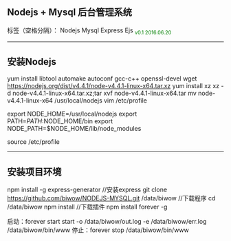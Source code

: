 ## Nodejs + Mysql 后台管理系统

标签（空格分隔）： Nodejs Mysql Express Ejs
<font color="green">
<sub>v0.1
2016.06.20<sub>
</font>

---
## 安装Nodejs

yum install libtool automake autoconf gcc-c++ openssl-devel
wget https://nodejs.org/dist/v4.4.1/node-v4.4.1-linux-x64.tar.xz
yum install xz
xz -d node-v4.4.1-linux-x64.tar.xz;tar xvf node-v4.4.1-linux-x64.tar
mv node-v4.4.1-linux-x64 /usr/local/nodejs
vim /etc/profile

export NODE_HOME=/usr/local/nodejs
export PATH=$PATH:$NODE_HOME/bin
export NODE_PATH=$NODE_HOME/lib/node_modules

source /etc/profile


---
## 安装项目环境
npm install -g express-generator  //安装express
git clone https://github.com/biwow/NODEJS-MYSQL.git /data/biwow  //下载程序
cd /data/biwow
npm install //下载插件
npm install forever -g

启动：forever start start -o /data/biwow/out.log -e /data/biwow/err.log /data/biwow/bin/www
停止：forever stop /data/biwow/bin/www